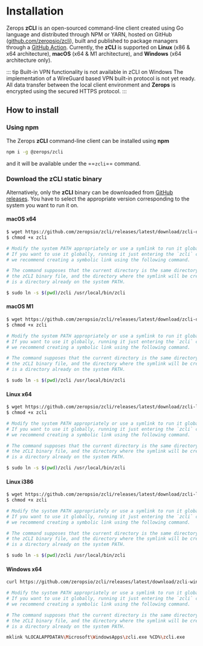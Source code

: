 # Installation

Zerops **zCLI** is an open-sourced command-line client created using Go language and distributed through NPM or YARN, hosted on GitHub ([github.com/zeropsio/zcli](https://github.com/zeropsio/zcli)), built and published to package managers through a [GitHub Action](https://github.com/zeropsio/zcli/actions?query=workflow%3A%22Upload+build+asset%22). Currently, the **zCLI** is supported on **Linux** (x86 & x64 architecture), **macOS** (x64 & M1 architecture), and **Windows** (x64 architecture only).

<!-- markdownlint-disable DOCSMD004 -->
::: tip Built-in VPN functionality is not available in zCLI on Windows
 The implementation of a WireGuard based VPN built-in protocol is not yet ready. All data transfer between the local client environment and **Zerops** is encrypted using the secured HTTPS protocol.
:::
<!-- markdownlint-enable DOCSMD004 -->

## How to install

### Using npm

The Zerops **zCLI** command-line client can be installed using **npm**

```bash
npm i -g @zerops/zcli
```

and it will be available under the ==`zcli`== command.

### Download the zCLI static binary

Alternatively, only the **zCLI** binary can be downloaded from [GitHub releases](https://github.com/zeropsio/zcli/releases). You have to select the appropriate version corresponding to the system you want to run it on.

#### macOS x64

```bash
$ wget https://github.com/zeropsio/zcli/releases/latest/download/zcli-darwin-amd64 -O zcli
$ chmod +x zcli

# Modify the system PATH appropriately or use a symlink to run it globally.
# If you want to use it globally, running it just entering the `zcli` command,
# we recommend creating a symbolic link using the following command.

# The command supposes that the current directory is the same directory you downloaded
# the zCLI binary file, and the directory where the symlink will be created
# is a directory already on the system PATH.

$ sudo ln -s $(pwd)/zcli /usr/local/bin/zcli
```

#### macOS M1

```bash
$ wget https://github.com/zeropsio/zcli/releases/latest/download/zcli-darwin-arm64 -O zcli
$ chmod +x zcli

# Modify the system PATH appropriately or use a symlink to run it globally.
# If you want to use it globally, running it just entering the `zcli` command,
# we recommend creating a symbolic link using the following command.

# The command supposes that the current directory is the same directory you downloaded
# the zCLI binary file, and the directory where the symlink will be created
# is a directory already on the system PATH.

$ sudo ln -s $(pwd)/zcli /usr/local/bin/zcli
```

#### Linux x64

```bash
$ wget https://github.com/zeropsio/zcli/releases/latest/download/zcli-linux-amd64 -O zcli
$ chmod +x zcli

# Modify the system PATH appropriately or use a symlink to run it globally.
# If you want to use it globally, running it just entering the `zcli` command,
# we recommend creating a symbolic link using the following command.

# The command supposes that the current directory is the same directory you downloaded
# the zCLI binary file, and the directory where the symlink will be created
# is a directory already on the system PATH.

$ sudo ln -s $(pwd)/zcli /usr/local/bin/zcli
```

#### Linux i386

```bash
$ wget https://github.com/zeropsio/zcli/releases/latest/download/zcli-linux-i386 -O zcli
$ chmod +x zcli

# Modify the system PATH appropriately or use a symlink to run it globally.
# If you want to use it globally, running it just entering the `zcli` command,
# we recommend creating a symbolic link using the following command.

# The command supposes that the current directory is the same directory you downloaded
# the zCLI binary file, and the directory where the symlink will be created
# is a directory already on the system PATH.

$ sudo ln -s $(pwd)/zcli /usr/local/bin/zcli
```

#### Windows x64

```bash
curl https://github.com/zeropsio/zcli/releases/latest/download/zcli-win-x64.exe -L -o zcli.exe

# Modify the system PATH appropriately or use a symlink to run it globally.
# If you want to use it globally, running it just entering the `zcli` command,
# we recommend creating a symbolic link using the following command.

# The command supposes that the current directory is the same directory you downloaded
# the zCLI binary file, and the directory where the symlink will be created
# is a directory already on the system PATH.

mklink %LOCALAPPDATA%\Microsoft\WindowsApps\zcli.exe %CD%\zcli.exe
```
